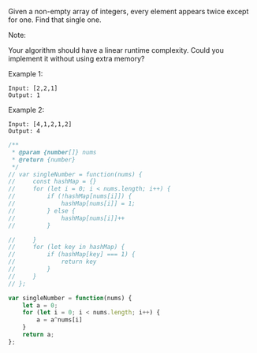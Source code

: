Given a non-empty array of integers, every element appears twice except for one. Find that single one.

Note:

Your algorithm should have a linear runtime complexity. Could you implement it without using extra memory?

Example 1:
```
Input: [2,2,1]
Output: 1
```
Example 2:
```
Input: [4,1,2,1,2]
Output: 4
```

```js
/**
 * @param {number[]} nums
 * @return {number}
 */
// var singleNumber = function(nums) {
//     const hashMap = {}
//     for (let i = 0; i < nums.length; i++) {
//         if (!hashMap[nums[i]]) {
//             hashMap[nums[i]] = 1;
//         } else {
//             hashMap[nums[i]]++
//         }

//     }
//     for (let key in hashMap) {
//         if (hashMap[key] === 1) {
//             return key
//         }
//     }
// };

var singleNumber = function(nums) {
    let a = 0;
    for (let i = 0; i < nums.length; i++) {
        a = a^nums[i]
    }
    return a;
};
```